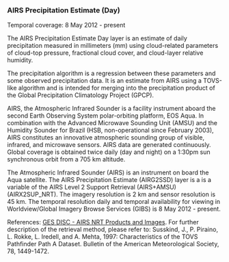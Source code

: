 ### AIRS Precipitation Estimate (Day)
Temporal coverage: 8 May 2012 - present

The AIRS Precipitation Estimate Day layer is an estimate of daily precipitation measured in millimeters (mm) using cloud-related parameters of cloud-top pressure, fractional cloud cover, and cloud-layer relative humidity.

The precipitation algorithm is a regression between these parameters and some observed precipitation data. It is an estimate from AIRS using a TOVS-like algorithm and is intended for merging into the precipitation product of the Global Precipitation Climatology Project (GPCP).

AIRS, the Atmospheric Infrared Sounder is a facility instrument aboard the second Earth Observing System polar-orbiting platform, EOS Aqua. In combination with the Advanced Microwave Sounding Unit (AMSU) and the Humidity Sounder for Brazil (HSB, non-operational since February 2003), AIRS constitutes an innovative atmospheric sounding group of visible, infrared, and microwave sensors. AIRS data are generated continuously. Global coverage is obtained twice daily (day and night) on a 1:30pm sun synchronous orbit from a 705 km altitude.

The Atmospheric Infrared Sounder (AIRS) is an instrument on board the Aqua satellite. The AIRS Precipitation Estimate (AIRG2SSD) layer is a is a variable of the AIRS Level 2 Support Retrieval (AIRS+AMSU) (AIRX2SUP_NRT). The imagery resolution is 2 km and sensor resolution is 45 km. The temporal resolution daily and temporal availability for viewing in Worldview/Global Imagery Browse Services (GIBS) is 8 May 2012 - present.

References: [GES DISC - AIRS NRT Products and Images](http://disc.sci.gsfc.nasa.gov/nrt/data-holdings/airs-nrt-products). For further description of the retrieval method, please refer to:
Susskind, J., P. Piraino, L. Rokke, L. Iredell, and A. Mehta, 1997: Characteristics of the TOVS Pathfinder Path A Dataset. Bulletin of the American Meteorological Society, 78, 1449-1472.
